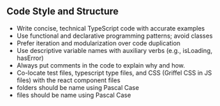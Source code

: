 ## Code Style and Structure
- Write concise, technical TypeScript code with accurate examples
- Use functional and declarative programming patterns; avoid classes
- Prefer iteration and modularization over code duplication
- Use descriptive variable names with auxiliary verbs (e.g., isLoading, hasError)
- Always put comments in the code to explain why and how.
- Co-locate test files, typescript type files, and CSS (Griffel CSS in JS files) with the react component files
- folders should be name using Pascal Case
- files should be name using Pascal Case